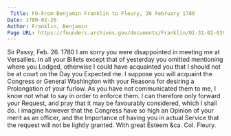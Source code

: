 ```yaml
---
 Title: FO-From Benjamin Franklin to Fleury, 26 February 1780
Date: 1780-02-26
Author: Franklin, Benjamin
Page URL: https://founders.archives.gov/documents/Franklin/01-31-02-0396
---
```


Sir
Passy, Feb. 26. 1780
I am sorry you were disappointed in meeting me at Versailles. In all your Billets except that of yesterday you omitted mentioning where you Lodged, otherwise I could have acquainted you that I should not be at court on the Day you Expected me.
I suppose you will acquaint the Congress or General Washington with your Reasons for desiring a Prolongation of your furlow. As you have not communicated them to me, I know not what to say in order to enforce them. I can therefore only forward your Request, and pray that it may be favourably considered, which I shall do. I imagine however that the Congress have so high an Opinion of your merit as an officer, and the Importance of having you in actual Service that the request will not be lightly granted.
With great Esteem &ca.
Col. Fleury.

